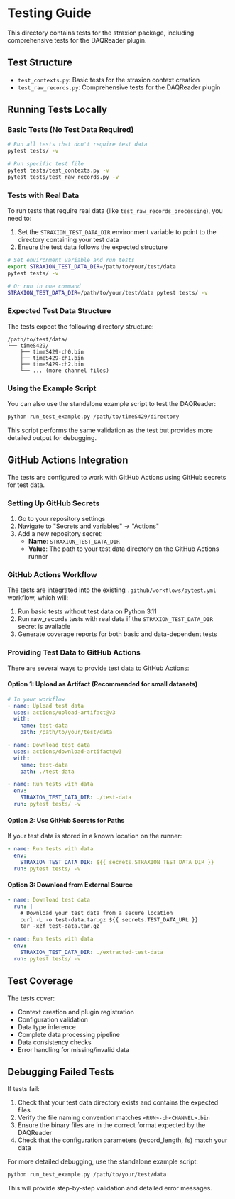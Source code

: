 # Testing Guide

This directory contains tests for the straxion package, including comprehensive tests for the DAQReader plugin.

## Test Structure

- `test_contexts.py`: Basic tests for the straxion context creation
- `test_raw_records.py`: Comprehensive tests for the DAQReader plugin

## Running Tests Locally

### Basic Tests (No Test Data Required)

```bash
# Run all tests that don't require test data
pytest tests/ -v

# Run specific test file
pytest tests/test_contexts.py -v
pytest tests/test_raw_records.py -v
```

### Tests with Real Data

To run tests that require real data (like `test_raw_records_processing`), you need to:

1. Set the `STRAXION_TEST_DATA_DIR` environment variable to point to the directory containing your test data
2. Ensure the test data follows the expected structure

```bash
# Set environment variable and run tests
export STRAXION_TEST_DATA_DIR=/path/to/your/test/data
pytest tests/ -v

# Or run in one command
STRAXION_TEST_DATA_DIR=/path/to/your/test/data pytest tests/ -v
```

### Expected Test Data Structure

The tests expect the following directory structure:

```
/path/to/test/data/
└── timeS429/
    ├── timeS429-ch0.bin
    ├── timeS429-ch1.bin
    ├── timeS429-ch2.bin
    └── ... (more channel files)
```

### Using the Example Script

You can also use the standalone example script to test the DAQReader:

```bash
python run_test_example.py /path/to/timeS429/directory
```

This script performs the same validation as the test but provides more detailed output for debugging.

## GitHub Actions Integration

The tests are configured to work with GitHub Actions using GitHub secrets for test data.

### Setting Up GitHub Secrets

1. Go to your repository settings
2. Navigate to "Secrets and variables" → "Actions"
3. Add a new repository secret:
   - **Name**: `STRAXION_TEST_DATA_DIR`
   - **Value**: The path to your test data directory on the GitHub Actions runner

### GitHub Actions Workflow

The tests are integrated into the existing `.github/workflows/pytest.yml` workflow, which will:

1. Run basic tests without test data on Python 3.11
2. Run raw_records tests with real data if the `STRAXION_TEST_DATA_DIR` secret is available
3. Generate coverage reports for both basic and data-dependent tests

### Providing Test Data to GitHub Actions

There are several ways to provide test data to GitHub Actions:

#### Option 1: Upload as Artifact (Recommended for small datasets)

```yaml
# In your workflow
- name: Upload test data
  uses: actions/upload-artifact@v3
  with:
    name: test-data
    path: /path/to/your/test/data

- name: Download test data
  uses: actions/download-artifact@v3
  with:
    name: test-data
    path: ./test-data

- name: Run tests with data
  env:
    STRAXION_TEST_DATA_DIR: ./test-data
  run: pytest tests/ -v
```

#### Option 2: Use GitHub Secrets for Paths

If your test data is stored in a known location on the runner:

```yaml
- name: Run tests with data
  env:
    STRAXION_TEST_DATA_DIR: ${{ secrets.STRAXION_TEST_DATA_DIR }}
  run: pytest tests/ -v
```

#### Option 3: Download from External Source

```yaml
- name: Download test data
  run: |
    # Download your test data from a secure location
    curl -L -o test-data.tar.gz ${{ secrets.TEST_DATA_URL }}
    tar -xzf test-data.tar.gz

- name: Run tests with data
  env:
    STRAXION_TEST_DATA_DIR: ./extracted-test-data
  run: pytest tests/ -v
```

## Test Coverage

The tests cover:

- Context creation and plugin registration
- Configuration validation
- Data type inference
- Complete data processing pipeline
- Data consistency checks
- Error handling for missing/invalid data

## Debugging Failed Tests

If tests fail:

1. Check that your test data directory exists and contains the expected files
2. Verify the file naming convention matches `<RUN>-ch<CHANNEL>.bin`
3. Ensure the binary files are in the correct format expected by the DAQReader
4. Check that the configuration parameters (record_length, fs) match your data

For more detailed debugging, use the standalone example script:

```bash
python run_test_example.py /path/to/your/test/data
```

This will provide step-by-step validation and detailed error messages.

